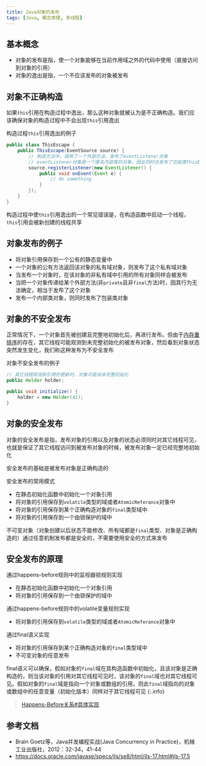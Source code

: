 ```yaml
---
title: Java对象的发布
tags: [Java, 概念原理, 多线程]
---
```


## 基本概念

* 对象的发布是指，使一个对象能够在当前作用域之外的代码中使用（直接访问到对象的引用）
* 对象的逸出是指，一个不应该发布的对象被发布

## 对象不正确构造

如果`this`引用在构造过程中逸出，那么这种对象就被认为是不正确构造。我们应该确保对象的构造过程中不会出现`this`引用逸出

构造过程`this`引用逸出的例子

```java
public class ThisEscape {
    public ThisEscape(EventSource source) {
        // 构造方法中，调用了一个外部方法，发布了eventListener对象
        // eventListener对象是一个匿名内部类的对象，因此同时也发布了包装类ThisEscape的this对象
        source.registerListener(new EventListener() {
            public void onEvent(Event e) {
                // do something
            }
        });
    }
}
```


 构造过程中使`this`引用逸出的一个常见错误是，在构造函数中启动一个线程，`this`引用会被新创建的线程共享

## 对象发布的例子

* 将对象引用保存到一个公有的静态变量中
* 一个对象的公有方法返回该对象的私有域对象，则发布了这个私有域对象
* 当发布一个对象时，在该对象的非私有域中引用的所有对象同样会被发布
* 当把一个对象传递给某个外部方法(非`private`且非`final`方法)时，因其行为无法确定，相当于发布了这个对象
* 发布一个内部类对象，则同时发布了包装类对象

## 对象的不安全发布

正常情况下，一个对象首先被创建且完整地初始化后，再进行发布。但由于[内存重排序](https://blog.oliverclio.com/2023/01/11/%E5%86%85%E5%AD%98%E9%87%8D%E6%8E%92%E5%BA%8F(Memory-Reordering).html)的存在，其它线程可能观测到未完整初始化的被发布对象，然后看到对象状态突然发生变化，我们称这种发布为不安全发布

对象不安全发布的例子

```java
// 其它线程观测到引用的更新时，对象可能尚未完整初始化
public Holder holder;

public void initialize() {
    holder = new Holder(42);
}
```

## 对象的安全发布

对象的安全发布是指，发布对象的引用以及对象的状态必须同时对其它线程可见，也就是保证了其它线程访问到被发布对象的时候，被发布对象一定已经完整地初始化

安全发布的基础是被发布对象是正确构造的

安全发布的常用模式
* 在静态初始化函数中初始化一个对象引用
* 将对象的引用保存到`volatile`类型的域或者`AtomicReferance`对象中
* 将对象的引用保存到某个正确构造对象的`final`类型域中
* 将对象的引用保存到一个由锁保护的域中

不可变对象（对象创建以后状态不能修改、所有域都是`final`类型、对象是正确构造的）通过任意机制发布都是安全的，不需要使用安全的方式来发布

## 安全发布的原理

通过happens-before规则中的监视器锁规则实现
* 在静态初始化函数中初始化一个对象引用
* 将对象的引用保存到一个由锁保护的域中

通过happens-before规则中的volatile变量规则实现
* 将对象的引用保存到`volatile`类型的域或者`AtomicReferance`对象中

通过final语义实现
* 将对象的引用保存到某个正确构造对象的`final`类型域中
* 不可变对象的任意发布

final语义可以确保，假如对象的`final`域在其构造函数中初始化，且该对象是正确构造的，则当该对象的引用对其它线程可见时，该对象的`final`域也对其它线程可见。假如对象的`final`域是指向一个对象或数组的引用，则此`final`域指向的对象或数组中的任意变量（初始化版本）同样对于其它线程可见
{:.info}

> [Happens-Before关系#具体实现](https://blog.oliverclio.com/2023/05/02/Happens-Before%E5%85%B3%E7%B3%BB.html#%E5%85%B7%E4%BD%93%E5%AE%9E%E7%8E%B0)

## 参考文档

* Brain Goetz等，Java并发编程实战(Java Concurrency in Practice)，机械工业出版社，2012：32-34，41-44
* https://docs.oracle.com/javase/specs/jls/se8/html/jls-17.html#jls-17.5